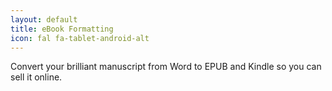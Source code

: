 ```yaml
---
layout: default
title: eBook Formatting
icon: fal fa-tablet-android-alt
---
```

Convert your brilliant manuscript from Word to EPUB and Kindle so you can sell it online.

